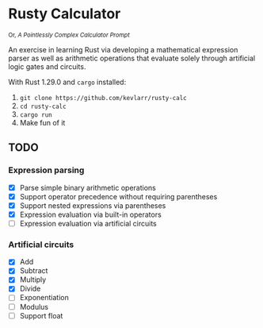 # Rusty Calculator

<sub>Or, *A Pointlessly Complex Calculator Prompt*</sub>

An exercise in learning Rust via developing a mathematical expression parser as well as
arithmetic operations that evaluate solely through artificial logic gates and circuits.

With Rust 1.29.0 and `cargo` installed:

1. `git clone https://github.com/kevlarr/rusty-calc`
2. `cd rusty-calc`
3. `cargo run`
4. Make fun of it

## TODO

### Expression parsing

- [x] Parse simple binary arithmetic operations
- [x] Support operator precedence without requiring parentheses
- [x] Support nested expressions via parentheses
- [x] Expression evaluation via built-in operators
- [ ] Expression evaluation via artificial circuits

### Artificial circuits
- [x] Add
- [x] Subtract
- [x] Multiply
- [x] Divide
- [ ] Exponentiation
- [ ] Modulus
- [ ] Support float
